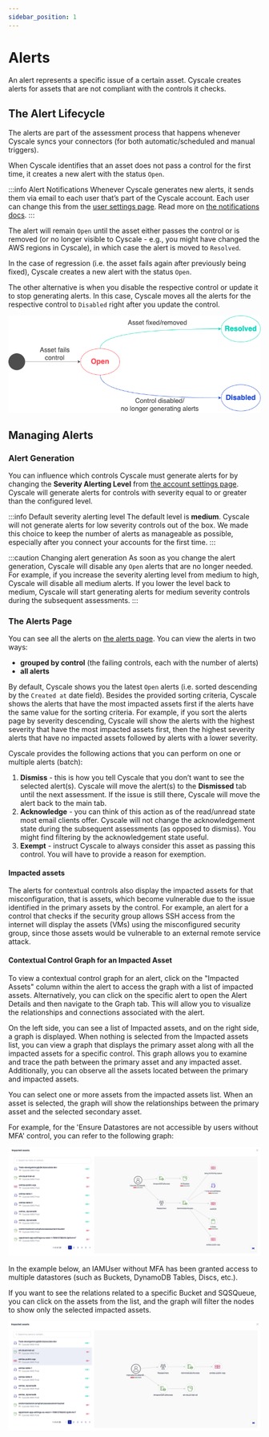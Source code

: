 ```yaml
---
sidebar_position: 1
---
```


# Alerts

An alert represents a specific issue of a certain asset. Cyscale creates alerts for assets that are not compliant with the controls it checks.

## The Alert Lifecycle

The alerts are part of the assessment process that happens whenever Cyscale syncs your connectors (for both automatic/scheduled and manual triggers).

When Cyscale identifies that an asset does not pass a control for the first time, it creates a new alert with the status `Open`.

:::info Alert Notifications
Whenever Cyscale generates new alerts, it sends them via email to each user that’s part of the Cyscale account. Each user can change this from the [user settings page](https://app.cyscale.com/user-settings). Read more on [the notifications docs](../general/notifications.md).
:::

The alert will remain `Open` until the asset either passes the control or is removed (or no longer visible to Cyscale - e.g., you might have changed the AWS regions in Cyscale), in which case the alert is moved to `Resolved`.

In the case of regression (i.e. the asset fails again after previously being fixed), Cyscale creates a new alert with the status `Open`.

The other alternative is when you disable the respective control or update it to stop generating alerts. In this case, Cyscale moves all the alerts for the respective control to `Disabled` right after you update the control.

![Alert lifecycle](/img/alert-lifecycle.png)

## Managing Alerts

### Alert Generation

You can influence which controls Cyscale must generate alerts for by changing the **Severity Alerting Level** from [the account settings page](https://app.cyscale.com/account-settings). Cyscale will generate alerts for controls with severity equal to or greater than the configured level.

:::info Default severity alerting level
The default level is **medium**. Cyscale will not generate alerts for low severity controls out of the box. We made this choice to keep the number of alerts as manageable as possible, especially after you connect your accounts for the first time.
:::

:::caution Changing alert generation
As soon as you change the alert generation, Cyscale will disable any `Open` alerts that are no longer needed. For example, if you increase the severity alerting level from medium to high, Cyscale will disable all medium alerts. If you lower the level back to medium, Cyscale will start generating alerts for medium severity controls during the subsequent assessments.
:::

### The Alerts Page

You can see all the alerts on [the alerts page](https://app.cyscale.com/alerts). You can view the alerts in two ways:

- **grouped by control** (the failing controls, each with the number of alerts)
- **all alerts**

By default, Cyscale shows you the latest `Open` alerts (i.e. sorted descending by the `Created at` date field). Besides the provided sorting criteria, Cyscale shows the alerts that have the most impacted assets first if the alerts have the same value for the sorting criteria. For example, if you sort the alerts page by severity descending, Cyscale will show the alerts with the highest severity that have the most impacted assets first, then the highest severity alerts that have no impacted assets followed by alerts with a lower severity.

Cyscale provides the following actions that you can perform on one or multiple alerts (batch):

1. **Dismiss** - this is how you tell Cyscale that you don’t want to see the selected alert(s). Cyscale will move the alert(s) to the **Dismissed** tab until the next assessment. If the issue is still there, Cyscale will move the alert back to the main tab.
2. **Acknowledge** - you can think of this action as of the read/unread state most email clients offer. Cyscale will not change the acknowledgement state during the subsequent assessments (as opposed to dismiss). You might find filtering by the acknowledgement state useful.
3. **Exempt** - instruct Cyscale to always consider this asset as passing this control. You will have to provide a reason for exemption.

#### Impacted assets

The alerts for contextual controls also display the impacted assets for that misconfiguration, that is assets, which become vulnerable due to the issue identified in the primary assets by the control. For example, an alert for a control that checks if the security group allows SSH access from the internet will display the assets (VMs) using the misconfigured security group, since those assets would be vulnerable to an external remote service attack.


#### Contextual Control Graph for an Impacted Asset

To view a contextual control graph for an alert, click on the "Impacted Assets" column within the alert to access the graph with a list of impacted assets. Alternatively, you can click on the specific alert to open the Alert Details and then navigate to the Graph tab. This will allow you to visualize the relationships and connections associated with the alert.

On the left side, you can see a list of Impacted assets, and on the right side, a graph is displayed. When nothing is selected from the Impacted assets list, you can view a graph that displays the primary asset along with all the impacted assets for a specific control. This graph allows you to examine and trace the path between the primary asset and any impacted asset. Additionally, you can observe all the assets located between the primary and impacted assets.

You can select one or more assets from the impacted assets list. When an asset is selected, the graph will show the relationships between the primary asset and the selected secondary asset.

For example, for the 'Ensure Datastores are not accessible by users without MFA' control, you can refer to the following graph:

![Alert graph](/img/contextual-control-graph-with-assets-list.png)

In the example below, an IAMUser without MFA has been granted access to multiple datastores (such as Buckets, DynamoDB Tables, Discs, etc.).

If you want to see the relations related to a specific Bucket and SQSQueue, you can click on the assets from the list, and the graph will filter the nodes to show only the selected impacted assets.

![Alert graph with selected impacted assets](/img/contextual-control-graph-with-selected-impacted-assets.png)